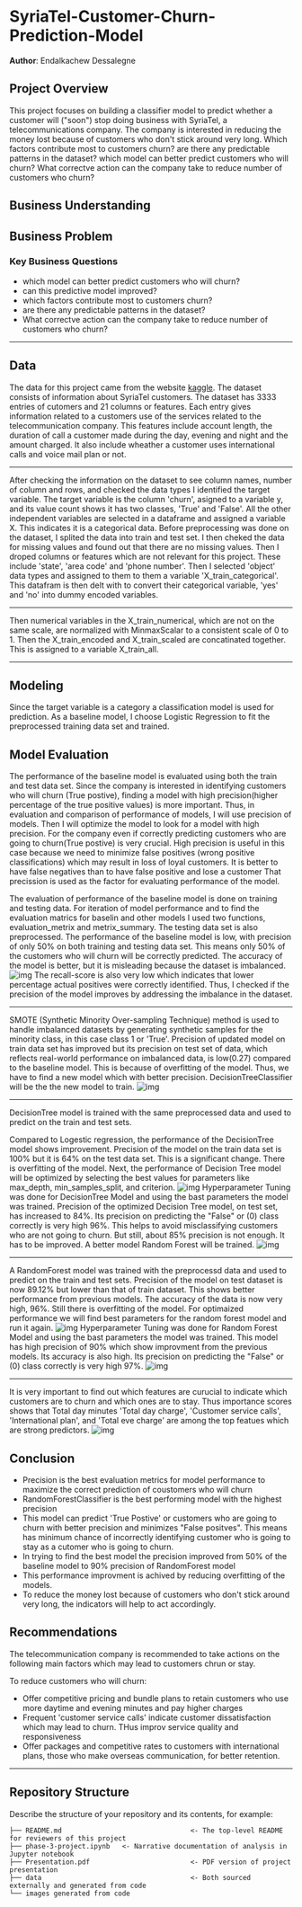 # SyriaTel-Customer-Churn-Prediction-Model
**Author**: Endalkachew Dessalegne

## Project Overview
This project focuses on building a classifier model to predict whether a customer will ("soon") stop doing business with SyriaTel, a telecommunications company. The company is interested in reducing the money lost because of customers who don't stick around very long. Which factors contribute most to customers churn? are there any predictable patterns in the dataset? which model can better predict customers who will churn? What correctve action can the company take to reduce number of customers who churn?

## Business Understanding 
 ## Business Problem 
 ### Key Business Questions 
* which model can better predict customers who will churn?
* can this predictive model improved?
* which factors contribute most to customers churn?
* are there any predictable patterns in the dataset?
* What correctve action can the company take to reduce number of customers who churn?
  
***
## Data
The data for this project came from the website [kaggle](https://www.kaggle.com/datasets/becksddf/churn-in-telecoms-dataset). 
The dataset consists of information about SyriaTel customers. The dataset has 3333 entries of cutomers and 21 columns or features. Each entry gives information related to a customers use of the services related to the telecommunication company. This features include account length, the duration of call a customer made during the day, evening and night and the amount charged. It also include wheather a customer uses international calls and voice mail plan or not.  
*** 

After checking the information on the dataset to see column names, number of column and rows, and checked the data types I identified the target variable. The target variable is the column 'churn', asigned to a variable y, and its value count shows it has two classes, 'True' and 'False'. All the other independent variables are selected in a dataframe and assigned a variable X. This indicates it is a categorical data.
Before preprocessing was done on the dataset, I splited the data into train and test set.
I then cheked the data for missing values and found out that there are no missing values. 
Then I droped columns or features which are not relevant for this project. These include 'state', 'area code' and 'phone number'.
Then I selected 'object' data types and assigned to them to them a variable 'X_train_categorical'. This datafram is then delt with to convert their categorical variable, 'yes' and 'no' into dummy encoded variables. 
***
Then numerical variables in the X_train_numerical, which are not on the same scale, are normalized with MinmaxScalar to a consistent scale of 0 to 1.
Then the X_train_encoded and X_train_scaled are concatinated together. This is assigned to a variable 
X_train_all. 

***
## Modeling 
Since the target variable is a category a classification model is used for prediction.
As a baseline model, I choose Logistic Regression to fit the preprocessed training data set and trained.

## Model Evaluation 
The performance of the baseline model is evaluated using both the train and test data set. Since the company is interested in identifying customers who will churn (True postive), finding a model with high precision(higher percentage of the true positive values) is more important. Thus, in evaluation and comparison of performance of models, I will use precision of models. Then I will optimize the model to look for a model with high precision. For the company even if correctly predicting customers who are going to churn(True postive) is very crucial. High precision is useful in this case because we need to minimize false positives (wrong positive classifications) which may result in loss of loyal customers. It is better to have false negatives than to have false positive and lose a customer
That precission is used as the factor for evaluating performance of the model.

The evaluation of performance of the baseline model is done on training and testing data. 
For iteration of model performance and to find the evaluation matrics for baselin and other models I used two functions, evaluation_metrix and metrix_summary. 
The testing data set is also preprocessed. 
The performance of the baseline model is low, with precision of only 50% on both training and testing data set. This means only 50% of the customers who will churn will be correctly predicted.
The accuracy of the model is better, but it is misleading because the dataset is imbalanced.
![img](images/Conf_matrix_LR.png) 
The recall-score is also very low which indicates that lower percentage actual positives were correctly identified.
Thus, I checked if the precision of the model improves by addressing the imbalance in the dataset.

*** 
SMOTE (Synthetic Minority Over-sampling Technique) method is used to handle imbalanced datasets by generating synthetic samples for the minority class, in this case class 1 or 'True'. Precision of updated model on train data set has improved but its precision on test set of data, which reflects real-world performance on imbalanced data, is low(0.27) compared to the baseline model. This is because of overfitting of the model. Thus, we have to find a new model which with better precision.
DecisionTreeClassifier will be the the new model to train.
![img](images/conf_matrix_LR_SMOTE.png) 
***
DecisionTree model is trained with the same preprocessed data and used to predict on the train and test sets. 

Compared to Logestic regression, the performance of the DecisionTree model shows improvement. Precision of the model on the train data set is 100% but it is 64% on the test data set. This is a significant change. There is overfitting of the model. Next, the performance of Decision Tree model will be optimized by selecting the best values for parameters like max_depth, min_samples_split, and criterion. 
![img](images/conf_matrix_dtree.png)
Hyperparameter Tuning was done for DecisionTree Model and using the bast parameters the model was trained. Precision of the optimized Decision Tree model, on test set, has increased to 84%. Its precision on predicting the "False" or (0) class correctly is very high 96%. This helps to avoid misclassifying customers who are not going to churn. But still, about 85% precision is not enough. It has to be improved. A better model Random Forest will be trained. 
![img](images/conf_matrix_dt_best.png)
***
A RandomForest model was trained with the preprocessd data and used to predict on the train and test sets. Precision of the model on test dataset is now 89.12% but lower than that of train dataset. This shows better performance from previous models. The accuracy of the data is now very high, 96%. Still there is overfitting of the model. For optimaized performance we will find best parameters for the random forest model and run it again.
![img](images/conf_matrix_rf.png) 
Hyperparameter Tuning was done for Random Forest Model and using the bast parameters the model was trained. This model has high precision of 90% which show improvment from the previous models. Its accuracy is also high. Its precision on predicting the "False" or (0) class correctly is very high 97%. 
![img](images/best_conf_matrix_rf.png)
*** 
It is very important to find out which features are curucial to indicate which customers are to churn and which ones are to stay. Thus importance scores shows that Total day minutes 'Total day charge', 'Customer service calls', 'International plan', and 'Total eve charge' are among the top featues which are strong predictors. 
![img](images/feature_import.png)
 ## Conclusion 
 * Precision is the best evaluation metrics for model performance to maximize the correct prediction of coustomers who will churn
* RandomForestClassifier is the best performing model with the highest precision
* This model can predict 'True Postive' or customers who are going to churn with better precision and minimizes "False positves". This means has minimum chance of incorrectly identifying customer who is going to stay as a cutomer who is going to churn. 
* In trying to find the best model the precision improved from 50% of the baseline model to 90% precision of RandomForest model
* This performance improvment is achived by reducing overfitting of the models.
* To reduce the money lost because of customers who don't stick around very long, the indicators will help to act accordingly.

## Recommendations 
The telecommunication company is recommended to take actions on the following main factors which may lead to customers chrun or stay. 

To reduce customers who will churn: 

* Offer competitive pricing and bundle plans to retain customers who use more daytime and evening minutes and pay higher charges 
* Frequent 'customer service calls' indicate customer dissatisfaction which may lead to churn. THus improv service quality and responsiveness
*  Offer packages and competitive rates to customers with international plans, those who make overseas communication, for better retention.

  ***
## Repository Structure

Describe the structure of your repository and its contents, for example:


```
├── README.md                                <- The top-level README for reviewers of this project
├── phase-3-project.ipynb   <- Narrative documentation of analysis in Jupyter notebook
├── Presentation.pdf                         <- PDF version of project presentation
├── data                                     <- Both sourced externally and generated from code
└── images generated from code                        
```
